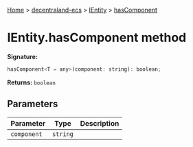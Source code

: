 [Home](./index) &gt; [decentraland-ecs](./decentraland-ecs.md) &gt; [IEntity](./decentraland-ecs.ientity.md) &gt; [hasComponent](./decentraland-ecs.ientity.hascomponent.md)

# IEntity.hasComponent method


**Signature:**
```javascript
hasComponent<T = any>(component: string): boolean;
```
**Returns:** `boolean`

## Parameters

|  Parameter | Type | Description |
|  --- | --- | --- |
|  `component` | `string` |  |

